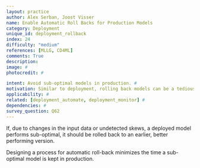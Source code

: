 ```yaml
---
layout: practice
author: Alex Serban, Joost Visser
name: Enable Automatic Roll Backs for Production Models
category: Deployment
unique_id: deployment_rollback
index: 24
difficulty: "medium"
references: [MLLG, CD4ML]
comments: True
description:
image: #
photocredit: #

intent: Avoid sub-optimal models in production. #
motivation: Similar to deployment, rolling back models can be a tedious process. Instead of manually performing this task, it is recommended to define an automatic process for it. #
applicability: #
related: [deployment_automate, deployment_monitor] #
dependencies: #
survey_question: Q62
---
```


If, due to changes in the input data or undetected skews, a deployed model performs sub-optimal, it should be rolled back to an earlier, better performing version.

Designing a process for automatic roll-back minimizes the time a sub-optimal model is kept in production.
